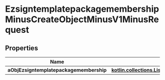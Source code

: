 
# EzsigntemplatepackagemembershipMinusCreateObjectMinusV1MinusRequest

## Properties
Name | Type | Description | Notes
------------ | ------------- | ------------- | -------------
**aObjEzsigntemplatepackagemembership** | [**kotlin.collections.List&lt;EzsigntemplatepackagemembershipMinusRequestCompound&gt;**](EzsigntemplatepackagemembershipMinusRequestCompound.md) |  | 



